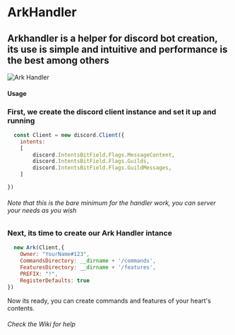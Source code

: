 <h1> ArkHandler </h1>


<h2> Arkhandler is a helper for discord bot creation, its use is simple and intuitive and performance is the best among others </h2>

![Ark Handler](https://user-images.githubusercontent.com/35808867/197870980-f0b3f511-687d-4ad1-8e10-ccc895b018e1.png)

#### Usage

<h3> First, we create the discord client instance and set it up and running </h3>

```javascript
  const Client = new discord.Client({
    intents: 
    [
        discord.IntentsBitField.Flags.MessageContent,
        discord.IntentsBitField.Flags.Guilds,
        discord.IntentsBitField.Flags.GuildMessages,
    ]

})
```

###### Note that this is the bare minimum for the handler work, you can server your needs as you wish

<h3> Next, its time to create our Ark Handler intance </h3>

```javascript
  new Ark(Client,{
    Owner: "YourName#123",
    CommandsDirectory: __dirname + '/commands',
    FeaturesDirectory: __dirname + '/features',
    PREFIX: "!",
    RegisterDefaults: true
})
```

Now its ready, you can create commands and features of your heart's contents.
###### Check the Wiki for help

